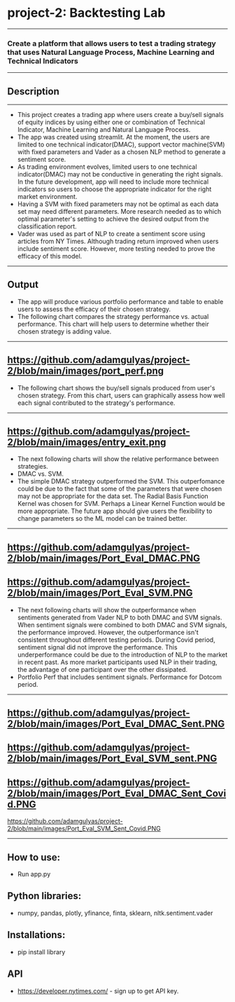 # project-2: Backtesting Lab
---
### Create a platform that allows users to test a trading strategy that uses Natural Language Process, Machine Learning and Technical Indicators
---
## Description
---
* This project creates a trading app where users create a buy/sell signals of equity indices by using either one or combination of Technical Indicator, Machine Learning and Natural Language Process.
* The app was created using streamlit.  At the moment, the users are limited to one technical indicator(DMAC), support vector machine(SVM) with fixed parameters and Vader as a chosen NLP method to generate a sentiment score.
* As trading environment evolves, limited users to one technical indicator(DMAC) may not be conductive in generating the right signals.  In the future development, app will need to include more technical indicators so users to choose the appropriate indicator for the right market environment.
* Having a SVM with fixed parameters may not be optimal as each data set may need different parameters.  More research needed as to which optimal parameter's setting to achieve the desired output from the classification report.
* Vader was used  as part of NLP to create a sentiment score using articles from NY Times.  Although trading return improved when users include sentiment score.  However, more testing needed to prove the efficacy of this model.
---
## Output
* The app will produce various portfolio performance and table to enable users to assess the efficacy of their chosen strategy.  
* The following chart compares the strategy performance vs. actual performance.  This chart will help users to determine whether their chosen strategy is adding value.
---
https://github.com/adamgulyas/project-2/blob/main/images/port_perf.png
---
* The following chart shows the buy/sell signals produced from user's chosen strategy.  From this chart, users can graphically assess how well each signal contributed to the strategy's performance.
---
https://github.com/adamgulyas/project-2/blob/main/images/entry_exit.png
---
* The next following charts will show the relative performance between strategies.  
* DMAC vs. SVM.  
* The simple DMAC strategy outperformed the SVM.  This outperfomance could be due to the fact that some of the parameters that were chosen may not be appropriate for the data set.  The Radial Basis Function Kernel was chosen for SVM.  Perhaps a Linear Kernel Function would be more appropriate.  The future app should give users the flexibility to change parameters so the ML model can be trained better.
---
https://github.com/adamgulyas/project-2/blob/main/images/Port_Eval_DMAC.PNG
---
https://github.com/adamgulyas/project-2/blob/main/images/Port_Eval_SVM.PNG
---
* The next following charts will show the outperformance when sentiments generated from Vader NLP to both DMAC and SVM signals.  When sentiment signals were combined to both DMAC and SVM signals, the performance improved.  However, the outperformance isn't consistent throughout different testing periods.  During Covid period, sentiment signal did not improve the performance.  This underperformance could be due to the introduction of NLP to the market in recent past.  As more market participants used NLP in their trading, the advantage of one participant over the other dissipated.
* Portfolio Perf that includes sentiment signals.  Performance for Dotcom period.
---
https://github.com/adamgulyas/project-2/blob/main/images/Port_Eval_DMAC_Sent.PNG
---
https://github.com/adamgulyas/project-2/blob/main/images/Port_Eval_SVM_sent.PNG
---
https://github.com/adamgulyas/project-2/blob/main/images/Port_Eval_DMAC_Sent_Covid.PNG
---
https://github.com/adamgulyas/project-2/blob/main/images/Port_Eval_SVM_Sent_Covid.PNG

---
## How to use:
* Run app.py
## Python libraries:
* numpy, pandas, plotly, yfinance, finta, sklearn, nltk.sentiment.vader
## Installations:
* pip install library
## API
* https://developer.nytimes.com/ - sign up to get API key.


